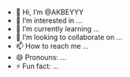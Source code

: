 - 👋 Hi, I’m @AKBEYYY
- 👀 I’m interested in ...
- 🌱 I’m currently learning ...
- 💞️ I’m looking to collaborate on ...
- 📫 How to reach me ...
- 😄 Pronouns: ...
- ⚡ Fun fact: ...

<!---
AKBEYYY/AKBEYYY is a ✨ special ✨ repository because its `README.md` (this file) appears on your GitHub profile.
You can click the Preview link to take a look at your changes.
--->
